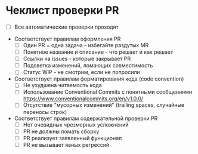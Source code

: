 # Чеклист проверки PR

- [ ] Все автоматические проверки проходят
- Соответствует правилам оформления PR
  - [ ] Один PR = одна задача - избегайте раздутых MR
  - [ ] Понятное название и описание - что решает и как решает
  - [ ] Ссылки на issues - которые закрывает PR
  - [ ] Подсветка изменений, ломающих совместимость
  - [ ] Статус WIP - не смотрим, если не попросили
- Соответствует правилам форматирования кода (code convention)
  - [ ] Не ухудшена читаемость кода
  - [ ] Использование Conventional Commits с понятными сообщениями https://www.conventionalcommits.org/en/v1.0.0/
  - [ ] Отсутствие "мусорных изменений" (trailing spaces, случайные переносы строк)
- Соответствует правилам содержательной проверки PR
  - [ ] Нет очевидных чрезмерных усложнений
  - [ ] PR не должны ломать сборку
  - [ ] PR реализует заявленный функционал
  - [ ] PR не вызывает явных регрессий
